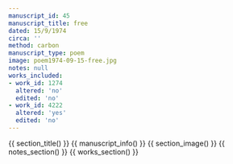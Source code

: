 ```yaml
---
manuscript_id: 45
manuscript_title: free
dated: 15/9/1974
circa: ''
method: carbon
manuscript_type: poem
image: poem1974-09-15-free.jpg
notes: null
works_included:
- work_id: 1274
  altered: 'no'
  edited: 'no'
- work_id: 4222
  altered: 'yes'
  edited: 'no'
---
```


{{ section_title() }}
{{ manuscript_info() }}
{{ section_image() }}
{{ notes_section() }}
{{ works_section() }}
